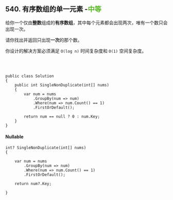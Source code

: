 ## 540. 有序数组的单一元素 -<font color=#5AB726>中等</font>

给你一个仅由**整数**组成的**有序数组**，其中每个元素都会出现两次，唯有一个数只会出现一次。

请你找出并返回只出现**一次**的那个数。

你设计的解决方案必须满足 `O(log n)` 时间复杂度和 `O(1)` 空间复杂度。

<br>

<br>


```CSharp
public class Solution 
{
    public int SingleNonDuplicate(int[] nums) 
    {
        var num = nums
            .GroupBy(num => num)
            .Where(num => num.Count() == 1)
            .FirstOrDefault();

        return num == null ? 0 : num.Key;
    }
}
```

#### Nullable

```CSharp
int? SingleNonDuplicate(int[] nums)
{

    var num = nums
        .GroupBy(num => num)
        .Where(num => num.Count() == 1)
        .FirstOrDefault();

    return num?.Key;

}
```
